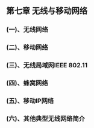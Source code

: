 ## 第七章 无线与移动网络
### (一)、无线网络
### (二)、移动网络
### (三)、无线局域网IEEE 802.11
### (四)、蜂窝网络
### (五)、移动IP网络
### (六)、其他典型无线网络简介